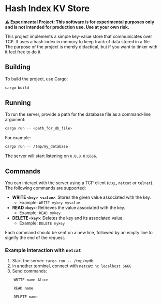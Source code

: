 # Hash Index KV Store

**⚠️ Experimental Project: This software is for experimental purposes only and is not intended for production use. Use at your own risk.**

This project implements a simple key-value store that communicates over TCP. It uses a hash index in memory to keep track of data stored in a file.
The purpose of the project is merely didactical, but if you want to tinker with it feel free to do it.

## Building

To build the project, use Cargo:

```sh
cargo build
```

## Running

To run the server, provide a path for the database file as a command-line argument:

```sh
cargo run -- <path_for_db_file>
```

For example:

```sh
cargo run -- /tmp/my_database
```

The server will start listening on `0.0.0.0:6666`.

## Commands

You can interact with the server using a TCP client (e.g., `netcat` or `telnet`). The following commands are supported:

* **WRITE `<key> <value>`**: Stores the given value associated with the key.
  * Example: `WRITE mykey myvalue`
* **READ `<key>`**: Retrieves the value associated with the key.
  * Example: `READ mykey`
* **DELETE `<key>`**: Deletes the key and its associated value.
  * Example: `DELETE mykey`

Each command should be sent on a new line, followed by an empty line to signify the end of the request.

### Example Interaction with `netcat`

1. Start the server: `cargo run -- /tmp/mydb`
2. In another terminal, connect with `netcat`: `nc localhost 6666`
3. Send commands:
```
    WRITE name Alice

    READ name

    DELETE name

```
